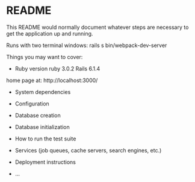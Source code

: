# README

This README would normally document whatever steps are necessary to get the
application up and running.

Runs with two terminal windows:
rails s
bin/webpack-dev-server

Things you may want to cover:

* Ruby version
ruby 3.0.2
Rails 6.1.4

home page at:
http://localhost:3000/


* System dependencies

* Configuration

* Database creation

* Database initialization

* How to run the test suite

* Services (job queues, cache servers, search engines, etc.)

* Deployment instructions

* ...
